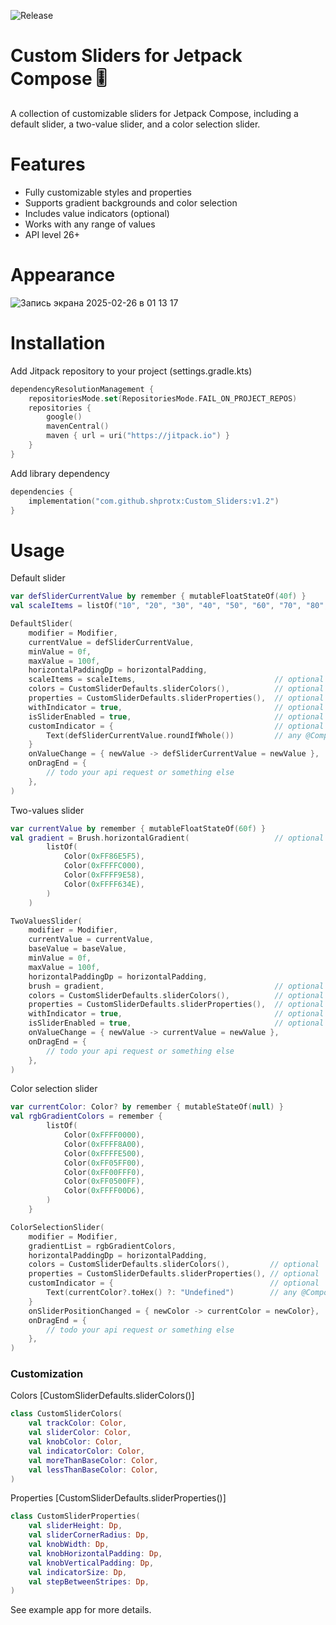![Release](https://jitpack.io/v/shprotx/Custom_Sliders.svg)

# Custom Sliders for Jetpack Compose 🎚️ 

A collection of customizable sliders for Jetpack Compose, including a default slider, a two-value slider, and a color selection slider.

# Features

- Fully customizable styles and properties
- Supports gradient backgrounds and color selection
- Includes value indicators (optional)
- Works with any range of values
- API level 26+

# Appearance

![Запись экрана 2025-02-26 в 01 13 17](https://github.com/user-attachments/assets/4d5cbb55-634c-493f-9f41-3dcc4e962bae)


# Installation

Add Jitpack repository to your project (settings.gradle.kts)

```kotlin
dependencyResolutionManagement {
    repositoriesMode.set(RepositoriesMode.FAIL_ON_PROJECT_REPOS)
    repositories {
        google()
        mavenCentral()
        maven { url = uri("https://jitpack.io") }
    }
}
```

Add library dependency

```kotlin
dependencies {
    implementation("com.github.shprotx:Custom_Sliders:v1.2")
}
```

# Usage

Default slider

```kotlin
var defSliderCurrentValue by remember { mutableFloatStateOf(40f) }
val scaleItems = listOf("10", "20", "30", "40", "50", "60", "70", "80", "90") // optional

DefaultSlider(
    modifier = Modifier,
    currentValue = defSliderCurrentValue,
    minValue = 0f,
    maxValue = 100f,
    horizontalPaddingDp = horizontalPadding,
    scaleItems = scaleItems,                               // optional
    colors = CustomSliderDefaults.sliderColors(),          // optional
    properties = CustomSliderDefaults.sliderProperties(),  // optional
    withIndicator = true,                                  // optional
    isSliderEnabled = true,                                // optional
    customIndicator = {                                    // optional
        Text(defSliderCurrentValue.roundIfWhole())         // any @Composable
    }
    onValueChange = { newValue -> defSliderCurrentValue = newValue },
    onDragEnd = {
        // todo your api request or something else
    },
)
```

Two-values slider

```kotlin
var currentValue by remember { mutableFloatStateOf(60f) }
val gradient = Brush.horizontalGradient(                   // optional
        listOf(
            Color(0xFF86E5F5),
            Color(0xFFFFC000),
            Color(0xFFFF9E58),
            Color(0xFFFF634E),
        )
    )

TwoValuesSlider(
    modifier = Modifier,
    currentValue = currentValue,
    baseValue = baseValue,
    minValue = 0f,
    maxValue = 100f,
    horizontalPaddingDp = horizontalPadding,
    brush = gradient,                                      // optional
    colors = CustomSliderDefaults.sliderColors(),          // optional
    properties = CustomSliderDefaults.sliderProperties(),  // optional
    withIndicator = true,                                  // optional
    isSliderEnabled = true,                                // optional
    onValueChange = { newValue -> currentValue = newValue },
    onDragEnd = {
        // todo your api request or something else
    },
)
```

Color selection slider

```kotlin
var currentColor: Color? by remember { mutableStateOf(null) }
val rgbGradientColors = remember {
        listOf(
            Color(0xFFFF0000),
            Color(0xFFFF8A00),
            Color(0xFFFFE500),
            Color(0xFF05FF00),
            Color(0xFF00FFF0),
            Color(0xFF0500FF),
            Color(0xFFFF00D6),
        )
    }

ColorSelectionSlider(
    modifier = Modifier,
    gradientList = rgbGradientColors,
    horizontalPaddingDp = horizontalPadding,
    colors = CustomSliderDefaults.sliderColors(),         // optional
    properties = CustomSliderDefaults.sliderProperties(), // optional
    customIndicator = {                                   // optional
        Text(currentColor?.toHex() ?: "Undefined")        // any @Composable
    }
    onSliderPositionChanged = { newColor -> currentColor = newColor},
    onDragEnd = {
        // todo your api request or something else
    },
)
```

### Customization

Colors [CustomSliderDefaults.sliderColors()]

```kotlin
class CustomSliderColors(
    val trackColor: Color,
    val sliderColor: Color,
    val knobColor: Color,
    val indicatorColor: Color,
    val moreThanBaseColor: Color,
    val lessThanBaseColor: Color,
)
```

Properties [CustomSliderDefaults.sliderProperties()]

```kotlin
class CustomSliderProperties(
    val sliderHeight: Dp,
    val sliderCornerRadius: Dp,
    val knobWidth: Dp,
    val knobHorizontalPadding: Dp,
    val knobVerticalPadding: Dp,
    val indicatorSize: Dp,
    val stepBetweenStripes: Dp,
)
```

See example app for more details.
